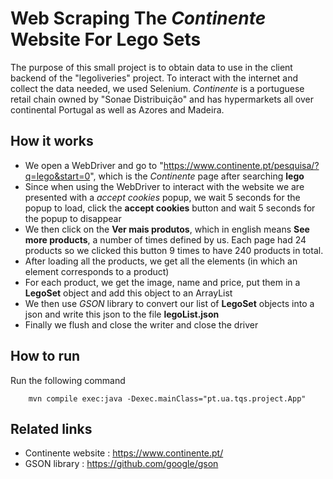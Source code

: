 # Web Scraping The _Continente_ Website For Lego Sets

The purpose of this small project is to obtain data to use in the client backend of the "legoliveries" project. To interact with the internet and collect the data needed, we used Selenium. _Continente_ is a portuguese retail chain owned by "Sonae Distribuição" and has hypermarkets all over continental Portugal as well as Azores and Madeira.

## How it works

 - We open a WebDriver and go to "https://www.continente.pt/pesquisa/?q=lego&start=0", which is the _Continente_ page after searching __lego__
 - Since when using the WebDriver to interact with the website we are presented with a _accept cookies_ popup, we wait 5 seconds for the popup to load, click the __accept cookies__ button and wait 5 seconds for the popup to disappear
 - We then click on the __Ver mais produtos__, which in english means __See more products__, a number of times defined by us. Each page had 24 products so we clicked this button 9 times to have 240 products in total.
 - After loading all the products, we get all the elements (in which an element corresponds to a product)
 - For each product, we get the image, name and price, put them in a __LegoSet__ object and add this object to an ArrayList
 - We then use _GSON_ library to convert our list of __LegoSet__ objects into a json and write this json to the file __legoList.json__
 - Finally we flush and close the writer and close the driver

## How to run

Run the following command

        mvn compile exec:java -Dexec.mainClass="pt.ua.tqs.project.App"

## Related links

- Continente website : https://www.continente.pt/
- GSON library : https://github.com/google/gson